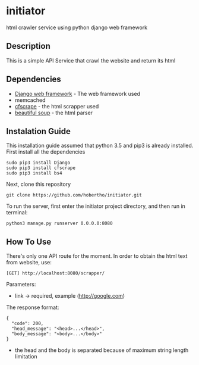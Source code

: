 # initiator
html crawler service using python django web framework

## Description
This is a simple API Service that crawl the website and return its html

## Dependencies
* [Django web framework](https://www.djangoproject.com/) - The web framework used
* memcached
* [cfscrape](https://github.com/Anorov/cloudflare-scrape) - the html scrapper used
* [beautiful soup](https://www.crummy.com/software/BeautifulSoup/bs4/doc/) - the html parser

## Instalation Guide
This installation guide assumed that python 3.5 and pip3 is already installed.
First install all the dependencies

```
sudo pip3 install Django
sudo pip3 install cfscrape
sudo pip3 install bs4
```
Next, clone this repository

```
git clone https://github.com/hobertho/initiator.git
```
To run the server, first enter the initiator project directory, and then run in terminal:

```
python3 manage.py runserver 0.0.0.0:8080
```

## How To Use
There's only one API route for the moment. In order to obtain the html text from website, use:

```
[GET] http://localhost:8080/scrapper/
```
Parameters:

* link -> required, example (http://google.com)

The response format:

```
{
  "code": 200,
  "head_message": "<head>...</head>",
  "body_message": "<body>...</body>"
}
```
* the head and the body is separated because of maximum string length limitation
